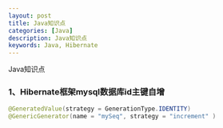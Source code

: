 ```yaml
---
layout: post
title: Java知识点
categories: [Java]
description: Java知识点
keywords: Java, Hibernate
---
```


Java知识点

### 1、Hibernate框架mysql数据库id主键自增
```java
@GeneratedValue(strategy = GenerationType.IDENTITY)
@GenericGenerator(name = "mySeq", strategy = "increment" )
```